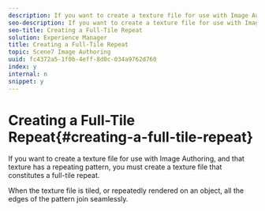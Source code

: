 ```yaml
---
description: If you want to create a texture file for use with Image Authoring, and that texture has a repeating pattern, you must create a texture file that constitutes a full-tile repeat.
seo-description: If you want to create a texture file for use with Image Authoring, and that texture has a repeating pattern, you must create a texture file that constitutes a full-tile repeat.
seo-title: Creating a Full-Tile Repeat
solution: Experience Manager
title: Creating a Full-Tile Repeat
topic: Scene7 Image Authoring
uuid: fc4372a5-1f0b-4eff-8d0c-034a9762d760
index: y
internal: n
snippet: y
---
```


# Creating a Full-Tile Repeat{#creating-a-full-tile-repeat}

If you want to create a texture file for use with Image Authoring, and that texture has a repeating pattern, you must create a texture file that constitutes a full-tile repeat.

When the texture file is tiled, or repeatedly rendered on an object, all the edges of the pattern join seamlessly. 
